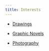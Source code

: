 ```yaml
---
title: Interests
---
```


- [Drawings](./interests/drawings/drawings.md)

- [Graphic Novels](./interests/comics/comics.md)

- [Photography](./interests/photography/photography.md)
